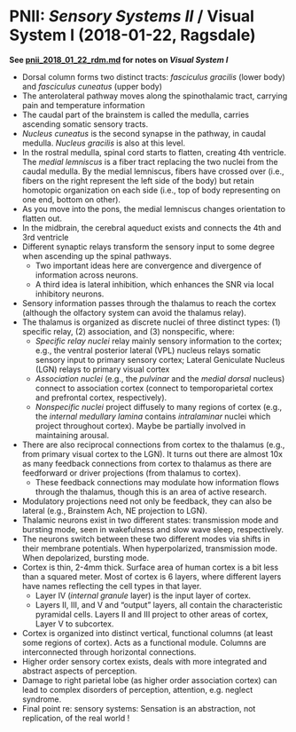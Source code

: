 # PNII: *Sensory Systems II* / Visual System I (2018-01-22, Ragsdale)
**See [pnii_2018_01_22_rdm.md](pnii_2018_01_22_rdm.md) for notes on _Visual System I_**

* Dorsal column forms two distinct tracts: *fasciculus gracilis* (lower body) and *fasciculus cuneatus* (upper body)
* The anterolateral pathway moves along the spinothalamic tract, carrying pain and temperature information
* The caudal part of the brainstem is called the medulla, carries ascending somatic sensory tracts.
* *Nucleus cuneatus* is the second synapse in the pathway, in caudal medulla. *Nucleus gracilis* is also at this level.
* In the rostral medulla, spinal cord starts to flatten, creating 4th ventricle. The *medial lemniscus* is a fiber tract replacing the two nuclei from the caudal medulla. By the medial lemniscus, fibers have crossed over (i.e., fibers on the right represent the left side of the body) but retain homotopic organization on each side (i.e., top of body representing on one end, bottom on other).
* As you move into the pons, the medial lemniscus changes orientation to flatten out.
* In the midbrain, the cerebral aqueduct exists and connects the 4th and 3rd ventricle
* Different synaptic relays transform the sensory input to some degree when ascending up the spinal pathways.
    * Two important ideas here are convergence and divergence of information across neurons.
    * A third idea is lateral inhibition, which enhances the SNR via local inhibitory neurons.
* Sensory information passes through the thalamus to reach the cortex (although the olfactory system can avoid the thalamus relay).
* The thalamus is organized as discrete nuclei of three distinct types: (1) specific relay, (2) association, and (3) nonspecific, where:
    * *Specific relay nuclei* relay mainly sensory information to the cortex; e.g., the ventral posterior lateral (VPL) nucleus relays somatic sensory input to primary sensory cortex; Lateral Geniculate Nucleus (LGN) relays to primary visual cortex
    * *Association nuclei* (e.g., the *pulvinar* and the *medial dorsal* nucleus) connect to association cortex (connect to temporoparietal cortex and prefrontal cortex, respectively).
    * *Nonspecific nuclei* project diffusely to many regions of cortex (e.g., the *internal medullary lamina* contains *intralaminar* nuclei which project throughout cortex). Maybe be partially involved in maintaining arousal.
* There are also reciprocal connections from cortex to the thalamus (e.g., from primary visual cortex to the LGN). It turns out there are almost 10x as many feedback connections from cortex to thalamus as there are feedforward or driver projections (from thalamus to cortex).
    * These feedback connections may modulate how information flows through the thalamus, though this is an area of active research.
* Modulatory projections need not only be feedback, they can also be lateral (e.g., Brainstem Ach, NE projection to LGN).
* Thalamic neurons exist in two different states: transmission mode and bursting mode, seen in wakefulness and slow wave sleep, respectively.
* The neurons switch between these two different modes via shifts in their membrane potentials. When hyperpolarized, transmission mode. When depolarized, bursting mode.
* Cortex is thin, 2-4mm thick. Surface area of human cortex is a bit less than a squared meter. Most of cortex is 6 layers, where different layers have names reflecting the cell types in that layer.
    * Layer IV (*internal granule* layer) is the input layer of cortex.
    * Layers II, III, and V and “output” layers, all contain the characteristic pyramidal cells.  Layers II and III project to other areas of cortex, Layer V to subcortex.
* Cortex is organized into distinct vertical, functional columns (at least some regions of cortex). Acts as a functional module. Columns are interconnected through horizontal connections.
* Higher order sensory cortex exists, deals with more integrated and abstract aspects of perception.
* Damage to right parietal lobe (as higher order association cortex) can lead to complex disorders of perception, attention, e.g. neglect syndrome.
* Final point re: sensory systems: Sensation is an abstraction, not replication, of the real world !
